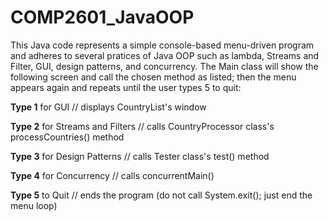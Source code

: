# COMP2601_JavaOOP
This Java code represents a simple console-based menu-driven program and adheres to several pratices of Java OOP such as lambda, Streams and Filter, GUI, design patterns, and concurrency. The Main class will show the following screen and call the chosen method as listed; then the menu appears again and repeats until the user types 5 to quit:

**Type 1** for GUI                   // displays CountryList's window

**Type 2** for Streams and Filters   // calls CountryProcessor class's processCountries() method

**Type 3** for Design Patterns       // calls Tester class's test() method

**Type 4** for Concurrency           // calls concurrentMain()

**Type 5** to Quit                   // ends the program (do not call System.exit(); just end the menu loop)
